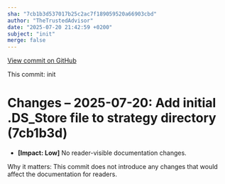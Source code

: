 ```yaml
---
sha: "7cb1b3d537017b25c2ac7f189059520a66903cbd"
author: "TheTrustedAdvisor"
date: "2025-07-20 21:42:59 +0200"
subject: "init"
merge: false
---
```


[View commit on GitHub](https://github.com/TheTrustedAdvisor/FabricAdoptionFramework/commit/7cb1b3d537017b25c2ac7f189059520a66903cbd)

This commit: init

# Changes – 2025-07-20: Add initial .DS_Store file to strategy directory (7cb1b3d)

- **[Impact: Low]** No reader-visible documentation changes.

Why it matters: This commit does not introduce any changes that would affect the documentation for readers.
